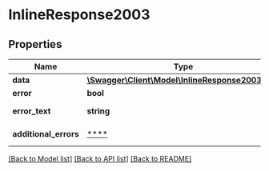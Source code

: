 # InlineResponse2003

## Properties
Name | Type | Description | Notes
------------ | ------------- | ------------- | -------------
**data** | [**\Swagger\Client\Model\InlineResponse2003Data**](InlineResponse2003Data.md) |  | [optional] 
**error** | **bool** | Флаг ошибки | [optional] 
**error_text** | **string** | Описание ошибки | [optional] 
**additional_errors** | [****](.md) | Дополнительные ошибки | [optional] 

[[Back to Model list]](../../README.md#documentation-for-models) [[Back to API list]](../../README.md#documentation-for-api-endpoints) [[Back to README]](../../README.md)

